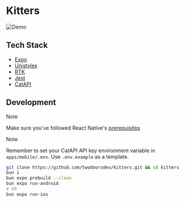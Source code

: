 # Kitters

![Demo](./assets/demo.gif)

## Tech Stack

- [Expo](https://expo.io/)
- [Unistyles](https://reactnativeunistyles.vercel.app/)
- [RTK](https://redux-toolkit.js.org/)
- [Jest](https://jestjs.io/)
- [CatAPI](https://thecatapi.com/)

## Development

> [!NOTE]
> Make sure you've followed React Native's [prerequisites](https://reactnative.dev/docs/set-up-your-environment)

> [!NOTE]
> Remember to set your CatAPI API key environment variable in
> `apps/mobile/.env`. Use `.env.example` as a template.

```bash
git clone https://github.com/twodoorsdev/kitters.git && cd kitters
bun i
bun expo prebuild --clean
bun expo run-android
# OR
bun expo run-ios
```